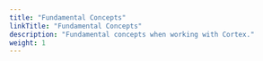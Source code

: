 ```yaml
---
title: "Fundamental Concepts"
linkTitle: "Fundamental Concepts"
description: "Fundamental concepts when working with Cortex."
weight: 1
---
```

